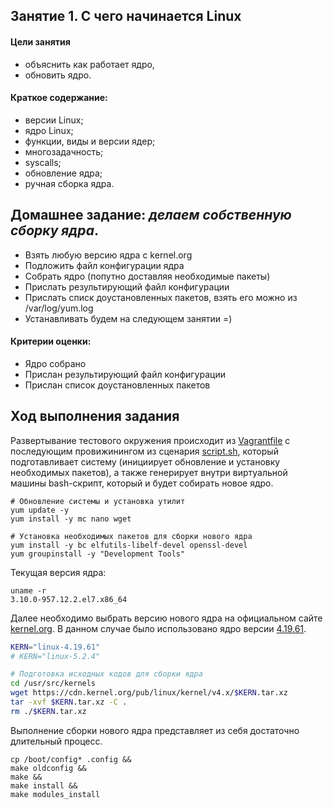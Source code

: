 
## Занятие 1. С чего начинается Linux ##

#### Цели занятия
- объяснить как работает ядро,
- обновить ядро.

#### Краткое содержание:
- версии Linux;
- ядро Linux;
- функции, виды и версии ядер;
- многозадачность;
- syscalls;
- обновление ядра;
- ручная сборка ядра.

## Домашнее задание: *делаем собственную сборку ядра*.
- Взять любую версию ядра с kernel.org
- Подложить файл конфигурации ядра
- Собрать ядро (попутно доставляя необходимые пакеты)
- Прислать результирующий файл конфигурации
- Прислать списк доустановленных пакетов, взять его можно из /var/log/yum.log
- Устанавливать будем на следующем занятии =)

#### Критерии оценки:
- Ядро собрано
- Прислан результирующий файл конфигурации
- Прислан список доустановленных пакетов


## Ход выполнения задания
Развертывание тестового окружения происходит из [Vagrantfile](https://github.com/che-a/OTUS_LinuxAdministrator/blob/master/lesson_01/Vagrantfile) с последующим провижинингом из сценария [script.sh](https://github.com/che-a/OTUS_LinuxAdministrator/blob/master/lesson_01/script.sh), который подготавливает систему (инициирует обновление и установку необходимых пакетов), а также генерирует внутри виртуальной машины bash-скрипт, который и будет собирать новое ядро.
```console
# Обновление системы и установка утилит
yum update -y
yum install -y mc nano wget

# Установка необходимых пакетов для сборки нового ядра
yum install -y bc elfutils-libelf-devel openssl-devel
yum groupinstall -y "Development Tools"

```
Текущая версия ядра:
```console
uname -r
3.10.0-957.12.2.el7.x86_64
```
Далее необходимо выбрать версию нового ядра на официальном сайте [kernel.org](https://www.kernel.org/). В данном случае было использовано ядро версии [4.19.61](https://cdn.kernel.org/pub/linux/kernel/v4.x/linux-4.19.61.tar.xz).
```bash
KERN="linux-4.19.61"
# KERN="linux-5.2.4"

# Подготовка исходных кодов для сборки ядра
cd /usr/src/kernels
wget https://cdn.kernel.org/pub/linux/kernel/v4.x/$KERN.tar.xz
tar -xvf $KERN.tar.xz -C .
rm ./$KERN.tar.xz
```

Выполнение сборки нового ядра представляет из себя достаточно длительный процесс.


```console
cp /boot/config* .config &&
make oldconfig &&
make &&
make install &&
make modules_install
```

